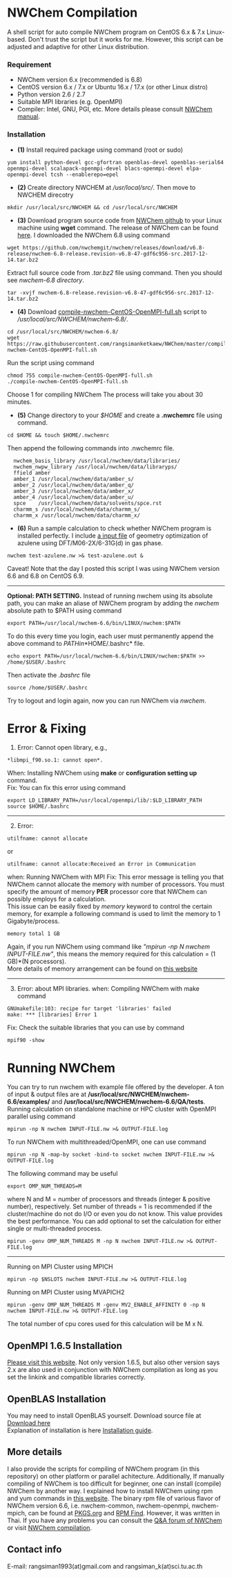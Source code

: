 # NWChem Compilation

A shell script for auto compile NWChem program on CentOS 6.x &amp; 7.x Linux-based. Don't trust the script but it works for me. However, this script can be adjusted and adaptive for other Linux distribution. 

### Requirement
* NWChem version 6.x (recommended is 6.8)
* CentOS version 6.x / 7.x or Ubuntu 16.x / 17.x (or other Linux distro)
* Python version 2.6 / 2.7
* Suitable MPI libraries (e.g. OpenMPI)
* Compiler: Intel, GNU, PGI, etc. More details please consult [NWChem manual](http://www.nwchem-sw.org/index.php/Compiling_NWChem#Setting_up_the_proper_environment_variables).
### Installation
  * **(1)**  Install required package using command (root or sudo)
```
yum install python-devel gcc-gfortran openblas-devel openblas-serial64 openmpi-devel scalapack-openmpi-devel blacs-openmpi-devel elpa-openmpi-devel tcsh --enablerepo=epel
```
  * **(2)**  Create directory NWCHEM at */usr/local/src/*. Then move to NWCHEM direcotry
```
mkdir /usr/local/src/NWCHEM && cd /usr/local/src/NWCHEM
```
  * **(3)**  Download program source code from [NWChem github](https://github.com/nwchemgit/nwchem) to your Linux machine using **wget** command. The release of NWChem can be found [here](https://github.com/nwchemgit/nwchem/releases/tag/v6.8-release). I downloaded the NWChem 6.8 using command
```
wget https://github.com/nwchemgit/nwchem/releases/download/v6.8-release/nwchem-6.8-release.revision-v6.8-47-gdf6c956-src.2017-12-14.tar.bz2
```
Extract full source code from *.tar.bz2* file using command. Then you should see *nwchem-6.8 directory*.
```
tar -xvjf nwchem-6.8-release.revision-v6.8-47-gdf6c956-src.2017-12-14.tar.bz2
```
  * **(4)**  Download [compile-nwchem-CentOS-OpenMPI-full.sh](https://github.com/rangsimanketkaew/NWChem/blob/master/compile-nwchem-CentOS-OpenMPI-full.sh) script to */usr/local/src/NWCHEM/nwchem-6.8/*.
```
cd /usr/local/src/NWCHEM/nwchem-6.8/
wget https://raw.githubusercontent.com/rangsimanketkaew/NWChem/master/compile-nwchem-CentOS-OpenMPI-full.sh
```
Run the script using command
```
chmod 755 compile-nwchem-CentOS-OpenMPI-full.sh
./compile-nwchem-CentOS-OpenMPI-full.sh
```
Choose 1 for compiling NWChem
The process will take you about 30 minutes.
  * **(5)**  Change directory to your *$HOME* and create a **.nwchemrc** file using command.
```
cd $HOME && touch $HOME/.nwchemrc
```
Then append the following commands into .nwchemrc file.  
```
  nwchem_basis_library /usr/local/nwchem/data/libraries/
  nwchem_nwpw_library /usr/local/nwchem/data/libraryps/
  ffield amber
  amber_1 /usr/local/nwchem/data/amber_s/
  amber_2 /usr/local/nwchem/data/amber_q/
  amber_3 /usr/local/nwchem/data/amber_x/
  amber_4 /usr/local/nwchem/data/amber_u/
  spce    /usr/local/nwchem/data/solvents/spce.rst
  charmm_s /usr/local/nwchem/data/charmm_s/
  charmm_x /usr/local/nwchem/data/charmm_x/
```
  * **(6)** Run a sample calculation to check whether NWChem program is installed perfectly. I include [a input file](https://github.com/rangsimanketkaew/NWChem/blob/master/test-azulene-dft/test-azulene.nw) of geometry optimization of azulene using DFT/M06-2X/6-31G(d) in gas phase.
```
nwchem test-azulene.nw >& test-azulene.out &
```
Caveat! Note that the day I posted this script I was using NWChem version 6.6 and 6.8 on CentOS 6.9.

---
**Optional: PATH SETTING.** Instead of running nwchem using its absolute path, you can make an aliase of NWChem program by adding the *nwchem* absolute path to $PATH using command
```
export PATH=/usr/local/nwchem-6.6/bin/LINUX/nwchem:$PATH
```
To do this every time you login, each user must permanently append the above command to $PATH in *$HOME/.bashrc* file.
```
echo export PATH=/usr/local/nwchem-6.6/bin/LINUX/nwchem:$PATH >> /home/$USER/.bashrc
```
Then activate the *.bashrc* file
```
source /home/$USER/.bashrc
```
Try to logout and login again, now you can run NWChem via *nwchem*.

# Error & Fixing
1. Error: Cannot open library, e.g.,
```
*libmpi_f90.so.1: cannot open*.
```
When: Installing NWChem using **make** or **configuration setting up** command.<br />
Fix: You can fix this error using command
```
export LD_LIBRARY_PATH=/usr/local/openmpi/lib/:$LD_LIBRARY_PATH
source $HOME/.bashrc
```

---
 2. Error: 
```
utilfname: cannot allocate
```
or
```
utilfname: cannot allocate:Received an Error in Communication
```
when: Running NWChem with MPI
Fix: This error message is telling you that NWChem cannot allocate the memory with number of processors. You must specify the amount of memory **PER** processor core that NWChem can possibly employs for a calculation. <br />
This issue can be easily fixed by *memory* keyword to control the certain memory, for example a following command is used to limit the memory to 1 Gigabyte/process.
```
memory total 1 GB
```
Again, if you run NWChem using command like *"mpirun -np N nwchem INPUT-FILE.nw"*, this means the memory required for this calculation = (1 GB)*(N processors). 
<br />
More details of memory arrangement can be found on [this website](http://www.nwchem-sw.org/index.php/Release66:Top-level#MEMORY)

---
3. Error: about MPI libraries.
when: Compiling NWChem with make command
```
GNUmakefile:103: recipe for target 'libraries' failed
make: *** [libraries] Error 1
```
Fix: Check the suitable libraries that you can use by command
```
mpif90 -show
```

# Running NWChem
You can try to run nwchem with example file offered by the developer. A ton of input & output files are at **/usr/local/src/NWCHEM/nwchem-6.6/examples/** and **/usr/local/src/NWCHEM/nwchem-6.6/QA/tests**. Running calculation on standalone machine or HPC cluster with OpenMPI parallel using command
```
mpirun -np N nwchem INPUT-FILE.nw >& OUTPUT-FILE.log
```
To run NWChem with multithreaded/OpenMPI, one can use command
```
mpirun -np N -map-by socket -bind-to socket nwchem INPUT-FILE.nw >& OUTPUT-FILE.log
```
The following command may be useful
```
export OMP_NUM_THREADS=M
```
where N and M = number of processors and threads (integer & positive number), respectively. Set number of threads = 1 is recommended if the cluster/machine do not do I/O or even you do not know. This value provides the best performance. You can add optional to set the calculation for either single or multi-threaded process.
```
mpirun -genv OMP_NUM_THREADS M -np N nwchem INPUT-FILE.nw >& OUTPUT-FILE.log 
```
---
Running on MPI Cluster using MPICH
```
mpirun -np $NSLOTS nwchem INPUT-FILE.nw >& OUTPUT-FILE.log 
```
Running on MPI Cluster using MVAPICH2
```
mpirun -genv OMP_NUM_THREADS M -genv MV2_ENABLE_AFFINITY 0 -np N nwchem INPUT-FILE.nw >& OUTPUT-FILE.log 
```
The total number of cpu cores used for this calculation will be M x N.

## OpenMPI 1.6.5 Installation
[Please visit this website](http://lsi.ugr.es/~jmantas/pdp/ayuda/datos/instalaciones/Install_OpenMPI_en.pdf). Not only version 1.6.5, but also other version says 2.x are also used in conjunction with NWChem compilation as long as you set the linkink and compatible libraries correctly.

## OpenBLAS Installation
You may need to install OpenBLAS yourself. Download source file at [Download here](https://www.open-mpi.org/software/ompi/v1.6/) <br />
Explanation of installation is here [Installation guide](https://github.com/xianyi/OpenBLAS/wiki/Installation-Guide).

## More details
I also provide the scripts for compiling of NWChem program (in this repository) on other platform or parallel achitecture. Additionally, If manually compiling of NWChem is too difficult for beginner, one can install (compile) NWChem by another way. I explained how to install NWChem using rpm and yum commands in [this website](https://sites.google.com/site/compchem403/personal-area/linux-knowledge/install-nwchem). The binary rpm file of various flavor of NWChem version 6.6, i.e. nwchem-common, nwchem-openmpi, nwchem-mpich, can be found at [PKGS.org](https://pkgs.org/download/nwchem) and [RPM Find](https://www.rpmfind.net/linux/rpm2html/search.php?query=nwchem&submit=Search+...). However, it was written in Thai. If you have any problems you can consult the [Q&A forum of NWChem](http://www.nwchem-sw.org/index.php/Special:AWCforum) or visit [NWChem compilation](http://www.nwchem-sw.org/index.php/Compiling_NWChem#Setting_up_the_proper_environment_variables).

## Contact info
E-mail: rangsiman1993(at)gmail.com and rangsiman_k(at)sci.tu.ac.th
